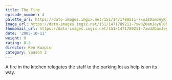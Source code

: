 ```yaml
---
title: The Fire
episode_number: 4
palette_url: https://dato-images.imgix.net/151/1471789211-7xw3ZOamJeyKlONHnEPYgM401N8.jpg?ixlib=rb-1.1.0&ch=DPR%2CWidth&auto=enhance&palette=json
image_url: https://dato-images.imgix.net/151/1471789211-7xw3ZOamJeyKlONHnEPYgM401N8.jpg?ixlib=rb-1.1.0&ch=DPR%2CWidth&auto=compress%2Cformat&w=500
thumbnail_url: https://dato-images.imgix.net/151/1471789211-7xw3ZOamJeyKlONHnEPYgM401N8.jpg?ixlib=rb-1.1.0&ch=DPR%2CWidth&auto=enhance&w=500&h=280&fit=crop&fm=jpg
date: '2005-10-11'
weight: 9
rating: 8.3
director: Ken Kwapis
category: Season 2
---
```


A fire in the kitchen relegates the staff to the parking lot as help is on its way.